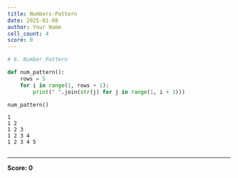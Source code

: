 ```yaml
---
title: Numbers-Pattern
date: 2025-01-08
author: Your Name
cell_count: 4
score: 0
---
```


```python
# 6. Number Pattern
```


```python
def num_pattern():
    rows = 5
    for i in range(1, rows + 1):
        print(" ".join(str(j) for j in range(1, i + 1)))
```


```python
num_pattern()
```

    1
    1 2
    1 2 3
    1 2 3 4
    1 2 3 4 5



```python

```


---
**Score: 0**
